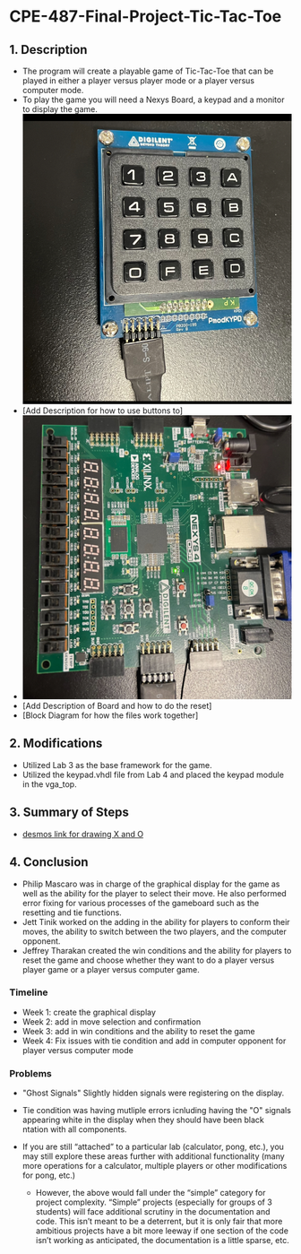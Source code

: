 # CPE-487-Final-Project-Tic-Tac-Toe
## 1. Description
  * The program will create a playable game of Tic-Tac-Toe that can be played in either a player versus player mode or a player versus computer mode.
  *  To play the game you will need a Nexys Board, a keypad and a monitor to display the game.
     ![photo of keypad](/Images/keypad.jpg)
  * [Add Description for how to use buttons to]
  * ![photo of keypad](/Images/board.jpg)
  * [Add Description of Board and how to do the reset]
  * [Block Diagram for how the files work together]

## 2. Modifications
 * Utilized Lab 3 as the base framework for the game.
 * Utilized the keypad.vhdl file from Lab 4 and placed the keypad module in the vga_top.

## 3. Summary of Steps
* [desmos link for drawing X and O](https://www.desmos.com/calculator/irfxf6ciac)

## 4. Conclusion
* Philip Mascaro was in charge of the graphical display for the game as well as the ability for the player to select their move. He also performed error fixing for various processes of the gameboard such as the resetting and tie functions.
* Jett Tinik worked on the adding in the ability for players to conform their moves, the ability to switch between the two players, and the computer opponent.
* Jeffrey Tharakan created the win conditions and the ability for players to reset the game and choose whether they want to do a player versus player game or a player versus computer game.
### Timeline
* Week 1: create the graphical display
* Week 2: add in move selection and confirmation
* Week 3: add in win conditions and the ability to reset the game 
* Week 4: Fix issues with tie condition and add in computer opponent for player versus computer mode
### Problems
* "Ghost Signals" Slightly hidden signals were registering on the display.
* Tie condition was having mutliple errors icnluding having the "O" signals appearing white in the display when they should have been black
ntation with all components.

* If you are still “attached” to a particular lab (calculator, pong, etc.), you may still explore these areas further with additional functionality (many more operations for a calculator, multiple players or other modifications for pong, etc.)
	* However, the above would fall under the “simple” category for project complexity. “Simple” projects (especially for groups of 3 students) will face additional scrutiny in the documentation and code. This isn’t meant to be a deterrent, but it is only fair that more ambitious projects have a bit more leeway if one section of the code isn’t working as anticipated, the documentation is a little sparse, etc.
